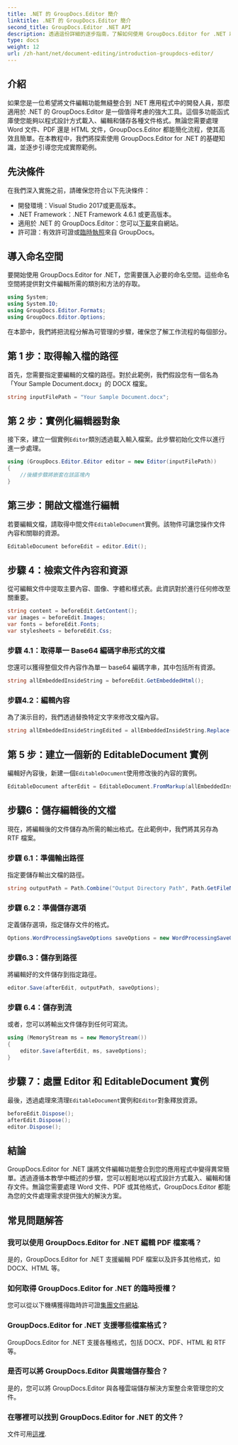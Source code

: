```yaml
---
title: .NET 的 GroupDocs.Editor 簡介
linktitle: .NET 的 GroupDocs.Editor 簡介
second_title: GroupDocs.Editor .NET API
description: 透過這份詳細的逐步指南，了解如何使用 GroupDocs.Editor for .NET 以程式設計方式編輯文件。
type: docs
weight: 12
url: /zh-hant/net/document-editing/introduction-groupdocs-editor/
---
```

## 介紹 
如果您是一位希望將文件編輯功能無縫整合到 .NET 應用程式中的開發人員，那麼適用於 .NET 的 GroupDocs.Editor 是一個值得考慮的強大工具。這個多功能函式庫使您能夠以程式設計方式載入、編輯和儲存各種文件格式。無論您需要處理 Word 文件、PDF 還是 HTML 文件，GroupDocs.Editor 都能簡化流程，使其高效且簡單。在本教程中，我們將探索使用 GroupDocs.Editor for .NET 的基礎知識，並逐步引導您完成實際範例。
## 先決條件
在我們深入實施之前，請確保您符合以下先決條件：
- 開發環境：Visual Studio 2017或更高版本。
- .NET Framework：.NET Framework 4.6.1 或更高版本。
- 適用於 .NET 的 GroupDocs.Editor：您可以[下載](https://releases.groupdocs.com/editor/net/)來自網站。
- 許可證：有效許可證或[臨時執照](https://purchase.groupdocs.com/temporary-license/)來自 GroupDocs。
## 導入命名空間
要開始使用 GroupDocs.Editor for .NET，您需要匯入必要的命名空間。這些命名空間將提供對文件編輯所需的類別和方法的存取。
```csharp
using System;
using System.IO;
using GroupDocs.Editor.Formats;
using GroupDocs.Editor.Options;
```

在本節中，我們將把流程分解為可管理的步驟，確保您了解工作流程的每個部分。
## 第 1 步：取得輸入檔的路徑
首先，您需要指定要編輯的文檔的路徑。對於此範例，我們假設您有一個名為「Your Sample Document.docx」的 DOCX 檔案。
```csharp
string inputFilePath = "Your Sample Document.docx";
```
## 第 2 步：實例化編輯器對象
接下來，建立一個實例`Editor`類別透過載入輸入檔案。此步驟初始化文件以進行進一步處理。
```csharp
using (GroupDocs.Editor.Editor editor = new Editor(inputFilePath))
{
    //後續步驟將嵌套在該區塊內
}
```
## 第三步：開啟文檔進行編輯
若要編輯文檔，請取得中間文件`EditableDocument`實例。該物件可讓您操作文件內容和關聯的資源。
```csharp
EditableDocument beforeEdit = editor.Edit();
```
## 步驟 4：檢索文件內容和資源
從可編輯文件中提取主要內容、圖像、字體和樣式表。此資訊對於進行任何修改至關重要。
```csharp
string content = beforeEdit.GetContent();
var images = beforeEdit.Images;
var fonts = beforeEdit.Fonts;
var stylesheets = beforeEdit.Css;
```
### 步驟 4.1：取得單一 Base64 編碼字串形式的文檔
您還可以獲得整個文件內容作為單一 base64 編碼字串，其中包括所有資源。
```csharp
string allEmbeddedInsideString = beforeEdit.GetEmbeddedHtml();
```
### 步驟4.2：編輯內容
為了演示目的，我們透過替換特定文字來修改文檔內容。
```csharp
string allEmbeddedInsideStringEdited = allEmbeddedInsideString.Replace("Subtitle", "Edited subtitle");
```
## 第 5 步：建立一個新的 EditableDocument 實例
編輯好內容後，新建一個`EditableDocument`使用修改後的內容的實例。
```csharp
EditableDocument afterEdit = EditableDocument.FromMarkup(allEmbeddedInsideStringEdited, null);
```
## 步驟6：儲存編輯後的文檔
現在，將編輯後的文件儲存為所需的輸出格式。在此範例中，我們將其另存為 RTF 檔案。
### 步驟 6.1：準備輸出路徑
指定要儲存輸出文檔的路徑。
```csharp
string outputPath = Path.Combine("Output Directory Path", Path.GetFileNameWithoutExtension(inputFilePath) + ".rtf");
```
### 步驟 6.2：準備儲存選項
定義儲存選項，指定儲存文件的格式。
```csharp
Options.WordProcessingSaveOptions saveOptions = new WordProcessingSaveOptions(WordProcessingFormats.Rtf);
```
### 步驟6.3：儲存到路徑
將編輯好的文件儲存到指定路徑。
```csharp
editor.Save(afterEdit, outputPath, saveOptions);
```
### 步驟 6.4：儲存到流
或者，您可以將輸出文件儲存到任何可寫流。
```csharp
using (MemoryStream ms = new MemoryStream())
{
    editor.Save(afterEdit, ms, saveOptions);
}
```
## 步驟 7：處置 Editor 和 EditableDocument 實例
最後，透過處理來清理`EditableDocument`實例和`Editor`對象釋放資源。
```csharp
beforeEdit.Dispose();
afterEdit.Dispose();
editor.Dispose();
```

## 結論
GroupDocs.Editor for .NET 讓將文件編輯功能整合到您的應用程式中變得異常簡單。透過遵循本教學中概述的步驟，您可以輕鬆地以程式設計方式載入、編輯和儲存文件。無論您需要處理 Word 文件、PDF 或其他格式，GroupDocs.Editor 都能為您的文件處理需求提供強大的解決方案。
## 常見問題解答
### 我可以使用 GroupDocs.Editor for .NET 編輯 PDF 檔案嗎？
是的，GroupDocs.Editor for .NET 支援編輯 PDF 檔案以及許多其他格式，如 DOCX、HTML 等。
### 如何取得 GroupDocs.Editor for .NET 的臨時授權？
您可以從以下機構獲得臨時許可證[集團文件網站](https://purchase.groupdocs.com/temporary-license/).
### GroupDocs.Editor for .NET 支援哪些檔案格式？
GroupDocs.Editor for .NET 支援各種格式，包括 DOCX、PDF、HTML 和 RTF 等。
### 是否可以將 GroupDocs.Editor 與雲端儲存整合？
是的，您可以將 GroupDocs.Editor 與各種雲端儲存解決方案整合來管理您的文件。
### 在哪裡可以找到 GroupDocs.Editor for .NET 的文件？
文件可用[這裡](https://reference.groupdocs.com/editor/net/).